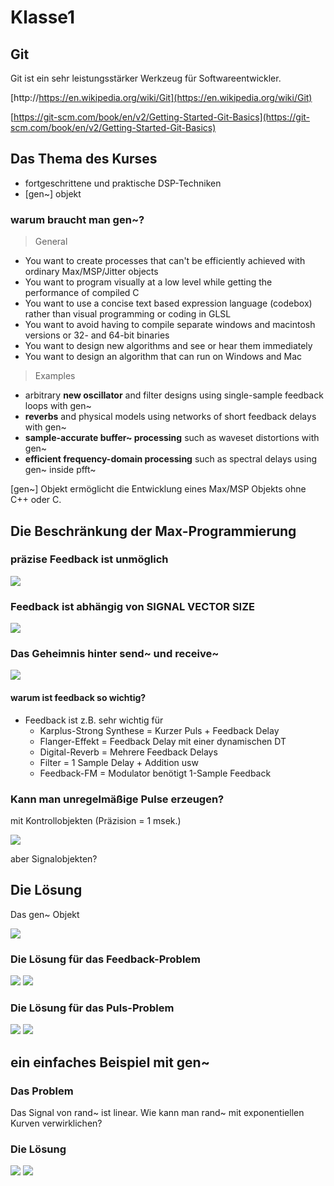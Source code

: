 # Klasse1

## Git

Git ist ein sehr leistungsstärker Werkzeug für Softwareentwickler.

[http://https://en.wikipedia.org/wiki/Git](https://en.wikipedia.org/wiki/Git)

[https://git-scm.com/book/en/v2/Getting-Started-Git-Basics](https://git-scm.com/book/en/v2/Getting-Started-Git-Basics)


## Das Thema des Kurses

- fortgeschrittene und praktische DSP-Techniken
- [gen~] objekt

### warum braucht man gen~?


>General
>
- You want to create processes that can't be efficiently achieved with ordinary Max/MSP/Jitter objects
- You want to program visually at a low level while getting the performance of compiled C
- You want to use a concise text based expression language (codebox) rather than visual programming or coding in GLSL
- You want to avoid having to compile separate windows and macintosh versions or 32- and 64-bit binaries
- You want to design new algorithms and see or hear them immediately
- You want to design an algorithm that can run on Windows and Mac

>Examples
>
- arbitrary **new oscillator** and filter designs using single-sample feedback loops with gen~
- **reverbs** and physical models using networks of short feedback delays with gen~
- **sample-accurate buffer~ processing** such as waveset distortions with gen~
- **efficient frequency-domain processing** such as spectral delays using gen~ inside pfft~

[gen~] Objekt ermöglicht die Entwicklung eines Max/MSP Objekts ohne C++ oder C.



## Die Beschränkung der Max-Programmierung


### präzise Feedback ist unmöglich
![](Klasse1/png/motivation1.png)

### Feedback ist abhängig von SIGNAL VECTOR SIZE
![](Klasse1/png/motivation2.png)

### Das Geheimnis hinter send~ und receive~ 
![](Klasse1/png/motivation3.png)


#### warum ist feedback so wichtig?

- Feedback ist z.B. sehr wichtig für
	- Karplus-Strong Synthese = Kurzer Puls + Feedback Delay
	- Flanger-Effekt = Feedback Delay mit einer dynamischen DT
	- Digital-Reverb = Mehrere Feedback Delays
	- Filter = 1 Sample Delay + Addition usw
	- Feedback-FM = Modulator benötigt 1-Sample Feedback

	
### Kann man unregelmäßige Pulse erzeugen?

mit Kontrollobjekten (Präzision = 1 msek.)

![](Klasse1/png/motivation4.png)

aber Signalobjekten?


## Die Lösung

Das gen~ Objekt

![](Klasse1/png/gen~.png)

### Die Lösung für das Feedback-Problem
![](Klasse1/png/feedback.png)
![](Klasse1/png/feedback_gen.png)

### Die Lösung für das Puls-Problem
![](Klasse1/png/irregular.png)
![](Klasse1/png/irregular_gen.png)

## ein einfaches Beispiel mit gen~

### Das Problem

Das Signal von rand~ ist linear.
Wie kann man rand~ mit exponentiellen Kurven verwirklichen?

### Die Lösung
![](Klasse1/png/exprand.png)
![](Klasse1/png/exprand_gen.png)

